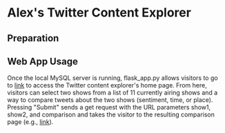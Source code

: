 Alex's Twitter Content Explorer
===============================

Preparation
-----------

Web App Usage
-------------

Once the local MySQL server is running, flask_app.py allows visitors to go to
[link](http://localhost:5000) to access the Twitter content explorer's home
page. From here, visitors can select two shows from a list of 11 currently
airing shows and a way to compare tweets about the two shows (sentiment, time,
or place). Pressing "Submit" sends a get request with the URL parameters show1,
show2, and comparison and takes the visitor to the resulting comparison page
(e.g., [link](http://localhost:5000/compare?show1=yona&show2=aldnoah&comparison=sentiment)).
